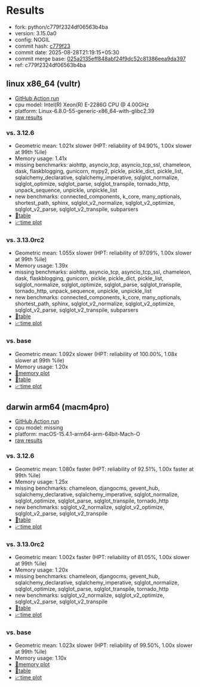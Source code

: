 # Results

- fork: python/c779f2324df06563b4ba
- version: 3.15.0a0
- config: NOGIL
- commit hash: [c779f23](https://github.com/python/cpython/commit/c779f23)
- commit date: 2025-08-28T21:19:15+05:30
- commit merge base: [025a2135eff848abf24f9dc52c81386eea9da397](https://github.com/python/cpython/commit/025a2135eff848abf24f9dc52c81386eea9da397)
- ref: c779f2324df06563b4ba

## linux x86_64 (vultr)

- [GitHub Action run](https://github.com/facebookexperimental/free-threading-benchmarking/actions/runs/17311209060)
- cpu model: Intel(R) Xeon(R) E-2286G CPU @ 4.00GHz
- platform: Linux-6.8.0-55-generic-x86_64-with-glibc2.39
- [raw results](bm-20250828-vultr-x86_64-python-c779f2324df06563b4ba-3.15.0a0-c779f23.json)

### vs. 3.12.6

- Geometric mean: 1.021x slower (HPT: reliability of 94.90%, 1.00x slower at 99th %ile)
- Memory usage: 1.41x
- missing benchmarks: aiohttp, asyncio_tcp, asyncio_tcp_ssl, chameleon, dask, flaskblogging, gunicorn, mypy2, pickle, pickle_dict, pickle_list, sqlalchemy_declarative, sqlalchemy_imperative, sqlglot_normalize, sqlglot_optimize, sqlglot_parse, sqlglot_transpile, tornado_http, unpack_sequence, unpickle, unpickle_list
- new benchmarks: connected_components, k_core, many_optionals, shortest_path, sphinx, sqlglot_v2_normalize, sqlglot_v2_optimize, sqlglot_v2_parse, sqlglot_v2_transpile, subparsers
- [📄table](bm-20250828-vultr-x86_64-python-c779f2324df06563b4ba-3.15.0a0-c779f23-vs-3.12.6.md)
- [📈time plot](bm-20250828-vultr-x86_64-python-c779f2324df06563b4ba-3.15.0a0-c779f23-vs-3.12.6.svg)

### vs. 3.13.0rc2

- Geometric mean: 1.055x slower (HPT: reliability of 97.09%, 1.00x slower at 99th %ile)
- Memory usage: 1.39x
- missing benchmarks: aiohttp, asyncio_tcp, asyncio_tcp_ssl, chameleon, dask, flaskblogging, gunicorn, pickle, pickle_dict, pickle_list, sqlglot_normalize, sqlglot_optimize, sqlglot_parse, sqlglot_transpile, tornado_http, unpack_sequence, unpickle, unpickle_list
- new benchmarks: connected_components, k_core, many_optionals, shortest_path, sphinx, sqlglot_v2_normalize, sqlglot_v2_optimize, sqlglot_v2_parse, sqlglot_v2_transpile, subparsers
- [📄table](bm-20250828-vultr-x86_64-python-c779f2324df06563b4ba-3.15.0a0-c779f23-vs-3.13.0rc2.md)
- [📈time plot](bm-20250828-vultr-x86_64-python-c779f2324df06563b4ba-3.15.0a0-c779f23-vs-3.13.0rc2.svg)

### vs. base

- Geometric mean: 1.092x slower (HPT: reliability of 100.00%, 1.08x slower at 99th %ile)
- Memory usage: 1.20x
- [🧠memory plot](bm-20250828-vultr-x86_64-python-c779f2324df06563b4ba-3.15.0a0-c779f23-vs-base-mem.svg)
- [📄table](bm-20250828-vultr-x86_64-python-c779f2324df06563b4ba-3.15.0a0-c779f23-vs-base.md)
- [📈time plot](bm-20250828-vultr-x86_64-python-c779f2324df06563b4ba-3.15.0a0-c779f23-vs-base.svg)

## darwin arm64 (macm4pro)

- [GitHub Action run](https://github.com/facebookexperimental/free-threading-benchmarking/actions/runs/17311209060)
- cpu model: missing
- platform: macOS-15.4.1-arm64-arm-64bit-Mach-O
- [raw results](bm-20250828-macm4pro-arm64-python-c779f2324df06563b4ba-3.15.0a0-c779f23.json)

### vs. 3.12.6

- Geometric mean: 1.080x faster (HPT: reliability of 92.51%, 1.00x faster at 99th %ile)
- Memory usage: 1.25x
- missing benchmarks: chameleon, djangocms, gevent_hub, sqlalchemy_declarative, sqlalchemy_imperative, sqlglot_normalize, sqlglot_optimize, sqlglot_parse, sqlglot_transpile, tornado_http
- new benchmarks: sqlglot_v2_normalize, sqlglot_v2_optimize, sqlglot_v2_parse, sqlglot_v2_transpile
- [📄table](bm-20250828-macm4pro-arm64-python-c779f2324df06563b4ba-3.15.0a0-c779f23-vs-3.12.6.md)
- [📈time plot](bm-20250828-macm4pro-arm64-python-c779f2324df06563b4ba-3.15.0a0-c779f23-vs-3.12.6.svg)

### vs. 3.13.0rc2

- Geometric mean: 1.002x faster (HPT: reliability of 81.05%, 1.00x slower at 99th %ile)
- Memory usage: 1.20x
- missing benchmarks: chameleon, djangocms, gevent_hub, sqlalchemy_declarative, sqlalchemy_imperative, sqlglot_normalize, sqlglot_optimize, sqlglot_parse, sqlglot_transpile, tornado_http
- new benchmarks: sqlglot_v2_normalize, sqlglot_v2_optimize, sqlglot_v2_parse, sqlglot_v2_transpile
- [📄table](bm-20250828-macm4pro-arm64-python-c779f2324df06563b4ba-3.15.0a0-c779f23-vs-3.13.0rc2.md)
- [📈time plot](bm-20250828-macm4pro-arm64-python-c779f2324df06563b4ba-3.15.0a0-c779f23-vs-3.13.0rc2.svg)

### vs. base

- Geometric mean: 1.023x slower (HPT: reliability of 99.50%, 1.00x slower at 99th %ile)
- Memory usage: 1.10x
- [🧠memory plot](bm-20250828-macm4pro-arm64-python-c779f2324df06563b4ba-3.15.0a0-c779f23-vs-base-mem.svg)
- [📄table](bm-20250828-macm4pro-arm64-python-c779f2324df06563b4ba-3.15.0a0-c779f23-vs-base.md)
- [📈time plot](bm-20250828-macm4pro-arm64-python-c779f2324df06563b4ba-3.15.0a0-c779f23-vs-base.svg)

